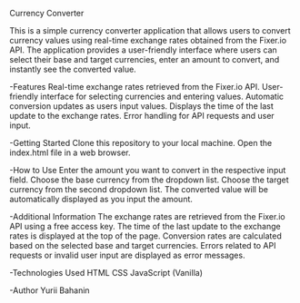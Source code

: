 Currency Converter

This is a simple currency converter application that allows users to convert currency values using real-time exchange rates obtained from the Fixer.io API. 
The application provides a user-friendly interface where users can select their base and target currencies, enter an amount to convert, and instantly see the converted value.

-Features
Real-time exchange rates retrieved from the Fixer.io API.
User-friendly interface for selecting currencies and entering values.
Automatic conversion updates as users input values.
Displays the time of the last update to the exchange rates.
Error handling for API requests and user input.

-Getting Started
Clone this repository to your local machine.
Open the index.html file in a web browser.

-How to Use
Enter the amount you want to convert in the respective input field.
Choose the base currency from the dropdown list.
Choose the target currency from the second dropdown list.
The converted value will be automatically displayed as you input the amount.

-Additional Information
The exchange rates are retrieved from the Fixer.io API using a free access key.
The time of the last update to the exchange rates is displayed at the top of the page.
Conversion rates are calculated based on the selected base and target currencies.
Errors related to API requests or invalid user input are displayed as error messages.

-Technologies Used
HTML
CSS
JavaScript (Vanilla)

-Author
Yurii Bahanin
